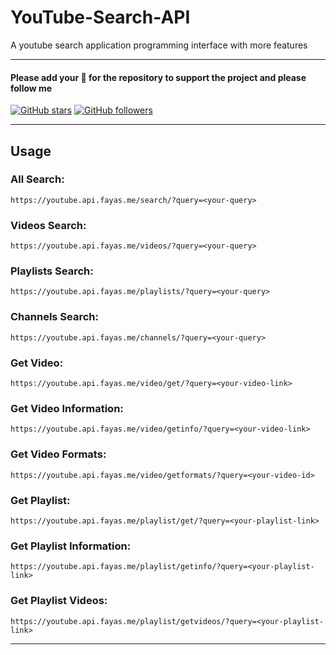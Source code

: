 # YouTube-Search-API 

A youtube search application programming interface with more features

---

#### Please add your 🌟 for the repository to support the project and please follow me

[![GitHub stars](https://img.shields.io/github/stars/FayasNoushad/YouTube-Search-API.svg?style=social&label=Star)](https://github.com/FayasNoushad/YouTube-Search-API/stargazers) [![GitHub followers](https://img.shields.io/github/followers/FayasNoushad.svg?style=social&label=Follow)](https://github.com/FayasNoushad?tab=followers)

---


## Usage

### All Search:

```
https://youtube.api.fayas.me/search/?query=<your-query>
```

### Videos Search:

```
https://youtube.api.fayas.me/videos/?query=<your-query>
```

### Playlists Search:

```
https://youtube.api.fayas.me/playlists/?query=<your-query>
```

### Channels Search:

```
https://youtube.api.fayas.me/channels/?query=<your-query>
```

### Get Video:

```
https://youtube.api.fayas.me/video/get/?query=<your-video-link>
```

### Get Video Information:

```
https://youtube.api.fayas.me/video/getinfo/?query=<your-video-link>
```

### Get Video Formats:

```
https://youtube.api.fayas.me/video/getformats/?query=<your-video-id>
```

### Get Playlist:

```
https://youtube.api.fayas.me/playlist/get/?query=<your-playlist-link>
```

### Get Playlist Information:

```
https://youtube.api.fayas.me/playlist/getinfo/?query=<your-playlist-link>
```

### Get Playlist Videos:

```
https://youtube.api.fayas.me/playlist/getvideos/?query=<your-playlist-link>
```

---
